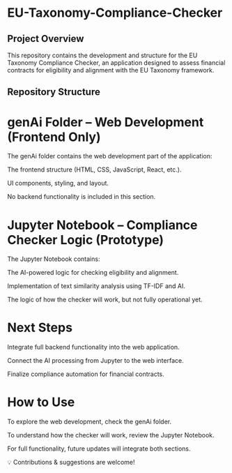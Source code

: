 # EU-Taxonomy-Compliance-Checker

## Project Overview
This repository contains the development and structure for the EU Taxonomy Compliance Checker, an application designed to assess financial contracts for eligibility and alignment with the EU Taxonomy framework.

## Repository Structure
# genAi Folder – Web Development (Frontend Only)

The genAi folder contains the web development part of the application:

The frontend structure (HTML, CSS, JavaScript, React, etc.).

UI components, styling, and layout.

No backend functionality is included in this section.

# Jupyter Notebook – Compliance Checker Logic (Prototype)
The Jupyter Notebook contains:

The AI-powered logic for checking eligibility and alignment.

Implementation of text similarity analysis using TF-IDF and AI.

The logic of how the checker will work, but not fully operational yet.

# Next Steps
Integrate full backend functionality into the web application.

Connect the AI processing from Jupyter to the web interface.

Finalize compliance automation for financial contracts.

#  How to Use
To explore the web development, check the genAi folder.

To understand how the checker will work, review the Jupyter Notebook.

For full functionality, future updates will integrate both sections.

💡 Contributions & suggestions are welcome!




